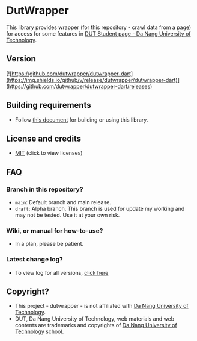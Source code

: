 # DutWrapper

This library provides wrapper (for this repository - crawl data from a page) for access for some features in [DUT Student page - Da Nang University of Technology](http://sv.dut.udn.vn).

## Version

[![https://github.com/dutwrapper/dutwrapper-dart](https://img.shields.io/github/v/release/dutwrapper/dutwrapper-dart)](https://github.com/dutwrapper/dutwrapper-dart/releases)

## Building requirements

- Follow [this document](https://docs.flutter.dev/) for building or using this library.

## License and credits

- [MIT](LICENSE) (click to view licenses)

## FAQ

### Branch in this repository?
- `main`: Default branch and main release.
- `draft`: Alpha branch. This branch is used for update my working and may not be tested. Use it at your own risk.

### Wiki, or manual for how-to-use?
- In a plan, please be patient.

### Latest change log?
- To view log for all versions, [click here](CHANGELOG.md)

## Copyright?
- This project - dutwrapper - is not affiliated with [Da Nang University of Technology](http://sv.dut.udn.vn).
- DUT, Da Nang University of Technology, web materials and web contents are trademarks and copyrights of [Da Nang University of Technology](http://sv.dut.udn.vn) school.
